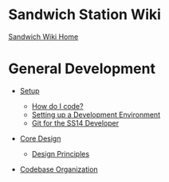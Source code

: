 Sandwich Station Wiki
=====================

[Sandwich Wiki Home](index.md)

General Development
===================

- [Setup](en/general-development/setup.md)
  - [How do I code?](en/general-development/setup/howdoicode.md)
  - [Setting up a Development Environment](en/general-development/setup/setting-up-a-development-environment.md)
  - [Git for the SS14 Developer](en/general-development/setup/git-for-the-ss14-developer.md)

- [Core Design](en/general-development/space-station-14/core-design.md)
  - [Design Principles](en/general-development/space-station-14/core-design/design-principles.md)

- [Codebase Organization](en/general-development/codebase-info/codebase-organization.md)